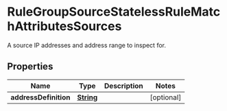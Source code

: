 

# RuleGroupSourceStatelessRuleMatchAttributesSources

A source IP addresses and address range to inspect for.

## Properties

| Name | Type | Description | Notes |
|------------ | ------------- | ------------- | -------------|
|**addressDefinition** | [**String**](String.md) |  |  [optional] |



